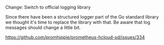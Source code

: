 Change: Switch to official logging library

Since there have been a structured logger part of the Go standard library we
thought it's time to replace the library with that. Be aware that log messages
should change a little bit.

https://github.com/promhippie/prometheus-hcloud-sd/issues/334
